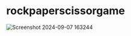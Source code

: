 # rockpaperscissorgame
![Screenshot 2024-09-07 163244](https://github.com/user-attachments/assets/d08795fe-b87f-4ea7-bba7-6821c06727ef)
